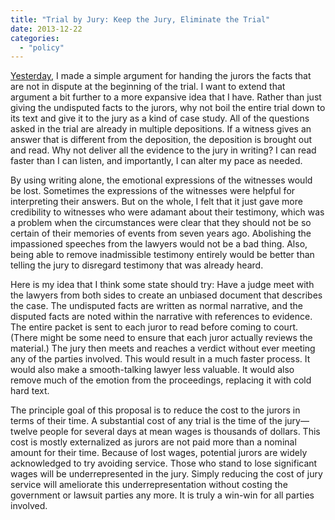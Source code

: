 ```yaml
---
title: "Trial by Jury: Keep the Jury, Eliminate the Trial"
date: 2013-12-22
categories:
  - "policy"
---
```


[Yesterday](../2013-12-21-trial-by-jury-just-give-us-the-facts/index.md), I made a simple argument for handing the jurors the facts that are not in dispute at the beginning of the trial. I want to extend that argument a bit further to a more expansive idea that I have. Rather than just giving the undisputed facts to the jurors, why not boil the entire trial down to its text and give it to the jury as a kind of case study. All of the questions asked in the trial are already in multiple depositions. If a witness gives an answer that is different from the deposition, the deposition is brought out and read. Why not deliver all the evidence to the jury in writing? I can read faster than I can listen, and importantly, I can alter my pace as needed.

<!-- more -->

By using writing alone, the emotional expressions of the witnesses would be lost. Sometimes the expressions of the witnesses were helpful for interpreting their answers. But on the whole, I felt that it just gave more credibility to witnesses who were adamant about their testimony, which was a problem when the circumstances were clear that they should not be so certain of their memories of events from seven years ago. Abolishing the impassioned speeches from the lawyers would not be a bad thing. Also, being able to remove inadmissible testimony entirely would be better than telling the jury to disregard testimony that was already heard.

Here is my idea that I think some state should try: Have a judge meet with the lawyers from both sides to create an unbiased document that describes the case. The undisputed facts are written as normal narrative, and the disputed facts are noted within the narrative with references to evidence. The entire packet is sent to each juror to read before coming to court. (There might be some need to ensure that each juror actually reviews the material.) The jury then meets and reaches a verdict without ever meeting any of the parties involved. This would result in a much faster process. It would also make a smooth-talking lawyer less valuable. It would also remove much of the emotion from the proceedings, replacing it with cold hard text.

The principle goal of this proposal is to reduce the cost to the jurors in terms of their time. A substantial cost of any trial is the time of the jury—twelve people for several days at mean wages is thousands of dollars. This cost is mostly externalized as jurors are not paid more than a nominal amount for their time. Because of lost wages, potential jurors are widely acknowledged to try avoiding service. Those who stand to lose significant wages will be underrepresented in the jury. Simply reducing the cost of jury service will ameliorate this underrepresentation without costing the government or lawsuit parties any more. It is truly a win-win for all parties involved.
